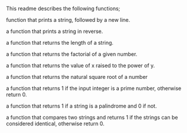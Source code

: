 This readme describes the following functions;

function that prints a string, followed by a new line.

a function that prints a string in reverse.

a function that returns the length of a string.

 a function that returns the factorial of a given number.

a function that returns the value of x raised to the power of y.

a function that returns the natural square root of a number

a function that returns 1 if the input integer is a prime number, otherwise return 0.

a function that returns 1 if a string is a palindrome and 0 if not.

a function that compares two strings and returns 1 if the strings can be considered identical, otherwise return 0.
